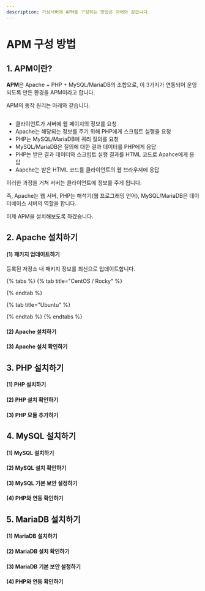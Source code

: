 ```yaml
---
description: 가상서버에 APM를 구성하는 방법은 아래와 같습니다.
---
```


# APM 구성 방법

## 1. APM이란?

**APM**은 Apache + PHP + MySQL/MariaDB의 조합으로, 이 3가지가 연동되어 운영되도록 만든 환경을 APM이라고 합니다.

APM의 동작 원리는 아래와 같습니다.

<figure><img src="https://filesystem.cafe24.com/hosting/cloud_service/2022/10/04/507a5ed1dc64dcca681a6e10153c113d_1664846004.png" alt=""><figcaption></figcaption></figure>

* 클라이언트가 서버에 웹 페이지의 정보를 요청
* Apache는 해당되는 정보를 주기 위해 PHP에게 스크립트 실행을 요청
* PHP는 MySQL/MariaDB에 쿼리 질의를 요청
* MySQL/MariaDB은 질의에 대한 결과 데이터를 PHP에게 응답
* PHP는 받은 결과 데이터와 스크립트 실행 결과를 HTML 코드로 Apahce에게 응답
* Aapche는 받은 HTML 코드를 클라이언트의 웹 브라우저에 응답

이러한 과정을 거쳐 서버는 클라이언트에 정보를 주게 됩니다.

즉, Apache는 웹 서버, PHP는 해석기(웹 프로그래밍 언어), MySQL/MariaDB은 데이터베이스 서버의 역할을 합니다.

이제 APM을 설치해보도록 하겠습니다.





## 2. Apache 설치하기

#### (1) 패키지 업데이트하기

등록된 저장소 내 패키지 정보를 최신으로 업데이트합니다.

{% tabs %}
{% tab title="CentOS / Rocky" %}

{% endtab %}

{% tab title="Ubuntu" %}

{% endtab %}
{% endtabs %}



#### (2) Apache 설치하기

#### (3) Apache 설치 확인하기

## 3. PHP 설치하기

#### (1) PHP 설치하기

#### (2) PHP 설치 확인하기

#### (3) PHP 모듈 추가하기

## 4. MySQL 설치하기

#### (1) MySQL 설치하기

#### (2) MySQL 설치 확인하기

#### (3) MySQL 기본 보안 설정하기

#### (4) PHP와 연동 확인하기

## 5. MariaDB 설치하기

#### (1) MariaDB 설치하기

#### (2) MariaDB 설치 확인하기

#### (3) MariaDB 기본 보안 설정하기

#### (4) PHP와 연동 확인하기
